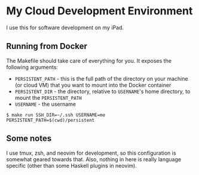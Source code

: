 # My Cloud Development Environment

I use this for software development on my iPad.

## Running from Docker

The Makefile should take care of everything for you. It exposes the following arguments:

  - `PERSISTENT_PATH` - this is the full path of the directory on your machine (or cloud VM) that you want to mount into the Docker container
  - `PERSISTENT_DIR` - the directory, relative to `USERNAME`'s home directory, to mount the `PERSISTENT_PATH`
  - `USERNAME` - the username

```
$ make run SSH_DIR=~/.ssh USERNAME=me PERSISTENT_PATH=$(cwd)/persistent
```

## Some notes

I use tmux, zsh, and neovim for development, so this configuration is somewhat geared towards that. Also, nothing in here is really language specific (other than some Haskell plugins in neovim).
